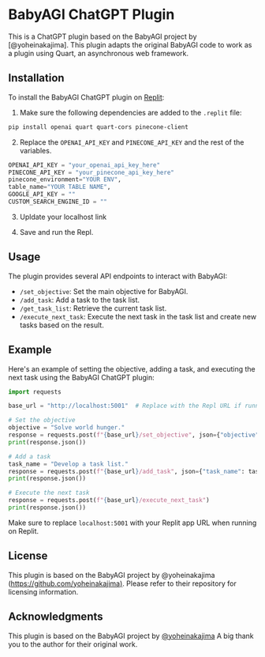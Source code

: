 # BabyAGI ChatGPT Plugin

This is a ChatGPT plugin based on the BabyAGI project by [@yoheinakajima]. This plugin adapts the original BabyAGI code to work as a plugin using Quart, an asynchronous web framework.

## Installation

To install the BabyAGI ChatGPT plugin on [Replit](https://replit.com/):

1. Make sure the following dependencies are added to the `.replit` file:

```bash
pip install openai quart quart-cors pinecone-client
```

2. Replace the `OPENAI_API_KEY` and `PINECONE_API_KEY` and the rest of the variables.

```python
OPENAI_API_KEY = "your_openai_api_key_here"
PINECONE_API_KEY = "your_pinecone_api_key_here"
pinecone_environment="YOUR ENV",
table_name="YOUR TABLE NAME",
GOOGLE_API_KEY = ""
CUSTOM_SEARCH_ENGINE_ID = ""
```

3. Upldate your localhost link

4. Save and run the Repl.

## Usage

The plugin provides several API endpoints to interact with BabyAGI:

- `/set_objective`: Set the main objective for BabyAGI.
- `/add_task`: Add a task to the task list.
- `/get_task_list`: Retrieve the current task list.
- `/execute_next_task`: Execute the next task in the task list and create new tasks based on the result.


## Example

Here's an example of setting the objective, adding a task, and executing the next task using the BabyAGI ChatGPT plugin:

```python
import requests

base_url = "http://localhost:5001"  # Replace with the Repl URL if running on Replit

# Set the objective
objective = "Solve world hunger."
response = requests.post(f"{base_url}/set_objective", json={"objective": objective})
print(response.json())

# Add a task
task_name = "Develop a task list."
response = requests.post(f"{base_url}/add_task", json={"task_name": task_name})
print(response.json())

# Execute the next task
response = requests.post(f"{base_url}/execute_next_task")
print(response.json())
```

Make sure to replace `localhost:5001` with your Replit app URL when running on Replit.

## License

This plugin is based on the BabyAGI project by @yoheinakajima
([https://github.com/yoheinakajima)](https://github.com/yoheinakajima). Please refer to their repository for licensing information.

## Acknowledgments

This plugin is based on the BabyAGI project by [@yoheinakajima]([https://github.com/yoheinakajima)
A big thank you to the author for their original work.

